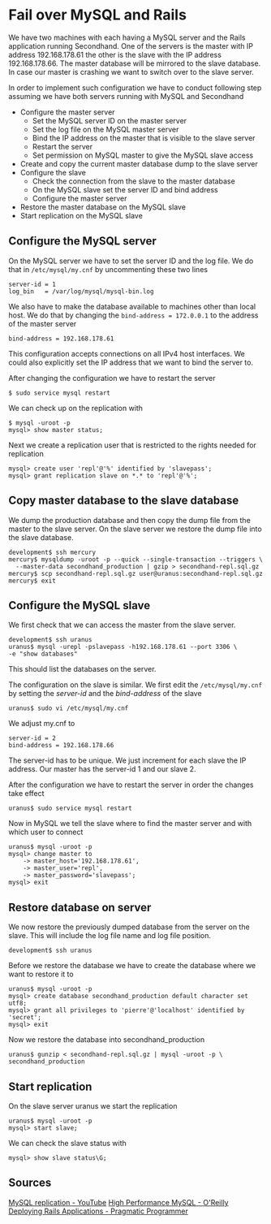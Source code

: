 Fail over MySQL and Rails
========================
We have two machines with each having a MySQL server and the Rails application
running Secondhand. One of the servers is the master with IP address 
192.168.178.61 the other is the slave with the IP address 192.168.178.66. 
The master database will be mirrored to the slave database.
In case our master is crashing we want to switch over to the slave server. 

In order to implement such configuration we have to conduct following step 
assuming we have both servers running with MySQL and Secondhand

* Configure the master server
  * Set the MySQL server ID on the master server
  * Set the log file on the MySQL master server
  * Bind the IP address on the master that is visible to the slave server
  * Restart the server
  * Set permission on MySQL master to give the MySQL slave access
* Create and copy the current master database dump to the slave server
* Configure the slave
  * Check the connection from the slave to the master database
  * On the MySQL slave set the server ID and bind address
  * Configure the master server
* Restore the master database on the MySQL slave
* Start replication on the MySQL slave

Configure the MySQL server
--------------------------
On the MySQL server we have to set the server ID and the log file. We do that
in `/etc/mysql/my.cnf` by uncommenting these two lines

    server-id = 1
    log_bin   = /var/log/mysql/mysql-bin.log

We also have to make the database available to machines other than local host.
We do that by changing the `bind-address = 172.0.0.1` to the address of the
master server

    bind-address = 192.168.178.61

This configuration accepts connections on all IPv4 host interfaces. We could
also explicitly set the IP address that we want to bind the server to.

After changing the configuration we have to restart the server

    $ sudo service mysql restart

We can check up on the replication with

    $ mysql -uroot -p
    mysql> show master status;

Next we create a replication user that is restricted to the rights needed for
replication

    mysql> create user 'repl'@'%' identified by 'slavepass';
    mysql> grant replication slave on *.* to 'repl'@'%';

Copy master database to the slave database
------------------------------------------
We dump the production database and then copy the dump file from the master to
the slave server. On the slave server we restore the dump file into the slave
database.

    development$ ssh mercury
    mercury$ mysqldump -uroot -p --quick --single-transaction --triggers \
      --master-data secondhand_production | gzip > secondhand-repl.sql.gz
    mercury$ scp secondhand-repl.sql.gz user@uranus:secondhand-repl.sql.gz
    mercury$ exit

Configure the MySQL slave
-------------------------
We first check that we can access the master from the slave server.

    development$ ssh uranus
    uranus$ mysql -urepl -pslavepass -h192.168.178.61 --port 3306 \
    -e "show databases"

This should list the databases on the server.

The configuration on the slave is similar. We first edit the `/etc/mysql/my.cnf`
by setting the *server-id* and the *bind-address* of the slave

    uranus$ sudo vi /etc/mysql/my.cnf

We adjust my.cnf to

    server-id = 2
    bind-address = 192.168.178.66

The server-id has to be unique. We just increment for each slave the IP address.
Our master has the server-id 1 and our slave 2.

After the configuration we have to restart the server in order the changes take
effect

    uranus$ sudo service mysql restart

Now in MySQL we tell the slave where to find the master server and with which
user to connect

    uranus$ mysql -uroot -p
    mysql> change master to
        -> master_host='192.168.178.61',
        -> master_user='repl',
        -> master_password='slavepass';
    mysql> exit

Restore database on server
--------------------------
We now restore the previously dumped database from the server on the slave. This
will include the log file name and log file position.

    development$ ssh uranus

Before we restore the database we have to create the database where we want to
restore it to

    uranus$ mysql -uroot -p
    mysql> create database secondhand_production default character set utf8;
    mysql> grant all privileges to 'pierre'@'localhost' identified by 'secret';
    mysql> exit

Now we restore the database into secondhand\_production

    uranus$ gunzip < secondhand-repl.sql.gz | mysql -uroot -p \
    secondhand_production

Start replication
-----------------
On the slave server uranus we start the replication

    uranus$ mysql -uroot -p
    mysql> start slave;

We can check the slave status with

    mysql> show slave status\G;

Sources
-------
[MySQL replication - YouTube](https://www.youtube.com/watch?v=JXDuVypcHNA)
[High Performance MySQL - O'Reilly](http://shop.oreilly.com/product/0636920022343.do)
[Deploying Rails Applications - Pragmatic Programmer](https://pragprog.com/book/cbdepra/deploying-rails)

